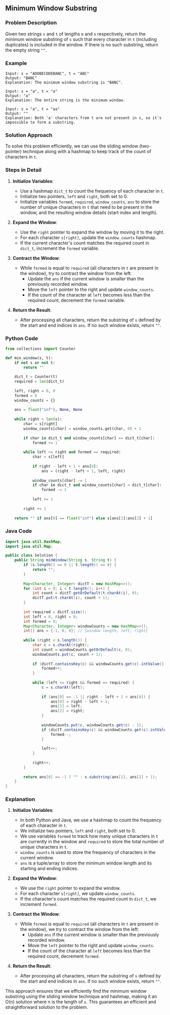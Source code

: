 ## Minimum Window Substring

### Problem Description
Given two strings `s` and `t` of lengths `m` and `n` respectively, return the minimum window substring of `s` such that every character in `t` (including duplicates) is included in the window. If there is no such substring, return the empty string `""`.

### Example
```
Input: s = "ADOBECODEBANC", t = "ABC"
Output: "BANC"
Explanation: The minimum window substring is "BANC".
```
```
Input: s = "a", t = "a"
Output: "a"
Explanation: The entire string is the minimum window.
```
```
Input: s = "a", t = "aa"
Output: ""
Explanation: Both 'a' characters from t are not present in s, so it's impossible to form a substring.
```

### Solution Approach
To solve this problem efficiently, we can use the sliding window (two-pointer) technique along with a hashmap to keep track of the count of characters in `t`.

### Steps in Detail

1. **Initialize Variables**:
   - Use a hashmap `dict_t` to count the frequency of each character in `t`.
   - Initialize two pointers, `left` and `right`, both set to 0.
   - Initialize variables `formed`, `required`, `window_counts`, `ans` to store the number of unique characters in `t` that need to be present in the window, and the resulting window details (start index and length).

2. **Expand the Window**:
   - Use the `right` pointer to expand the window by moving it to the right.
   - For each character `s[right]`, update the `window_counts` hashmap.
   - If the current character's count matches the required count in `dict_t`, increment the `formed` variable.

3. **Contract the Window**:
   - While `formed` is equal to `required` (all characters in `t` are present in the window), try to contract the window from the left:
     - Update the `ans` if the current window is smaller than the previously recorded window.
     - Move the `left` pointer to the right and update `window_counts`.
     - If the count of the character at `left` becomes less than the required count, decrement the `formed` variable.

4. **Return the Result**:
   - After processing all characters, return the substring of `s` defined by the start and end indices in `ans`. If no such window exists, return `""`.

### Python Code
```python
from collections import Counter

def min_window(s, t):
    if not s or not t:
        return ""
    
    dict_t = Counter(t)
    required = len(dict_t)
    
    left, right = 0, 0
    formed = 0
    window_counts = {}
    
    ans = float("inf"), None, None
    
    while right < len(s):
        char = s[right]
        window_counts[char] = window_counts.get(char, 0) + 1
        
        if char in dict_t and window_counts[char] == dict_t[char]:
            formed += 1
        
        while left <= right and formed == required:
            char = s[left]
            
            if right - left + 1 < ans[0]:
                ans = (right - left + 1, left, right)
            
            window_counts[char] -= 1
            if char in dict_t and window_counts[char] < dict_t[char]:
                formed -= 1
            
            left += 1
        
        right += 1
    
    return "" if ans[0] == float("inf") else s[ans[1]:ans[2] + 1]
```

### Java Code
```java
import java.util.HashMap;
import java.util.Map;

public class Solution {
    public String minWindow(String s, String t) {
        if (s.length() == 0 || t.length() == 0) {
            return "";
        }
        
        Map<Character, Integer> dictT = new HashMap<>();
        for (int i = 0; i < t.length(); i++) {
            int count = dictT.getOrDefault(t.charAt(i), 0);
            dictT.put(t.charAt(i), count + 1);
        }
        
        int required = dictT.size();
        int left = 0, right = 0;
        int formed = 0;
        Map<Character, Integer> windowCounts = new HashMap<>();
        int[] ans = {-1, 0, 0}; // {window length, left, right}
        
        while (right < s.length()) {
            char c = s.charAt(right);
            int count = windowCounts.getOrDefault(c, 0);
            windowCounts.put(c, count + 1);
            
            if (dictT.containsKey(c) && windowCounts.get(c).intValue() == dictT.get(c).intValue()) {
                formed++;
            }
            
            while (left <= right && formed == required) {
                c = s.charAt(left);
                
                if (ans[0] == -1 || right - left + 1 < ans[0]) {
                    ans[0] = right - left + 1;
                    ans[1] = left;
                    ans[2] = right;
                }
                
                windowCounts.put(c, windowCounts.get(c) - 1);
                if (dictT.containsKey(c) && windowCounts.get(c).intValue() < dictT.get(c).intValue()) {
                    formed--;
                }
                
                left++;
            }
            
            right++;
        }
        
        return ans[0] == -1 ? "" : s.substring(ans[1], ans[2] + 1);
    }
}
```

### Explanation

1. **Initialize Variables**:
   - In both Python and Java, we use a hashmap to count the frequency of each character in `t`.
   - We initialize two pointers, `left` and `right`, both set to 0.
   - We use variables `formed` to track how many unique characters in `t` are currently in the window and `required` to store the total number of unique characters in `t`.
   - `window_counts` is used to store the frequency of characters in the current window.
   - `ans` is a tuple/array to store the minimum window length and its starting and ending indices.

2. **Expand the Window**:
   - We use the `right` pointer to expand the window.
   - For each character `s[right]`, we update `window_counts`.
   - If the character's count matches the required count in `dict_t`, we increment `formed`.

3. **Contract the Window**:
   - While `formed` is equal to `required` (all characters in `t` are present in the window), we try to contract the window from the left:
     - Update `ans` if the current window is smaller than the previously recorded window.
     - Move the `left` pointer to the right and update `window_counts`.
     - If the count of the character at `left` becomes less than the required count, decrement `formed`.

4. **Return the Result**:
   - After processing all characters, return the substring of `s` defined by the start and end indices in `ans`. If no such window exists, return `""`.

This approach ensures that we efficiently find the minimum window substring using the sliding window technique and hashmap, making it an O(n) solution where n is the length of `s`. This guarantees an efficient and straightforward solution to the problem.